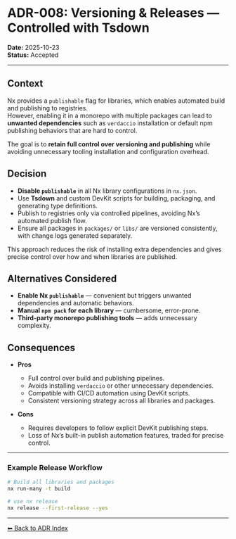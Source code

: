 # ADR-008: Versioning & Releases — Controlled with Tsdown

**Date:** 2025-10-23  
**Status:** Accepted

---

## Context

Nx provides a `publishable` flag for libraries, which enables automated build and publishing to registries.  
However, enabling it in a monorepo with multiple packages can lead to **unwanted dependencies** such as `verdaccio` installation or default npm publishing behaviors that are hard to control.

The goal is to **retain full control over versioning and publishing** while avoiding unnecessary tooling installation and configuration overhead.

## Decision

- **Disable `publishable`** in all Nx library configurations in `nx.json`.
- Use **Tsdown** and custom DevKit scripts for building, packaging, and generating type definitions.
- Publish to registries only via controlled pipelines, avoiding Nx’s automated publish flow.
- Ensure all packages in `packages/` or `libs/` are versioned consistently, with change logs generated separately.

This approach reduces the risk of installing extra dependencies and gives precise control over how and when libraries are published.

## Alternatives Considered

- **Enable Nx `publishable`** — convenient but triggers unwanted dependencies and automatic behaviors.
- **Manual `npm pack` for each library** — cumbersome, error-prone.
- **Third-party monorepo publishing tools** — adds unnecessary complexity.

## Consequences

- **Pros**
  - Full control over build and publishing pipelines.
  - Avoids installing `verdaccio` or other unnecessary dependencies.
  - Compatible with CI/CD automation using DevKit scripts.
  - Consistent versioning strategy across all libraries and packages.

- **Cons**
  - Requires developers to follow explicit DevKit publishing steps.
  - Loss of Nx’s built-in publish automation features, traded for precise control.

---

### Example Release Workflow

```bash
# Build all libraries and packages
nx run-many -t build

# use nx release
nx release --first-release --yes
```

---

[⬅ Back to ADR Index](./README.md)
